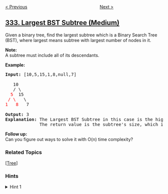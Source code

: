 <!--|This file generated by command(leetcode description); DO NOT EDIT.    |-->
<!--+----------------------------------------------------------------------+-->
<!--|@author    openset <openset.wang@gmail.com>                           |-->
<!--|@link      https://github.com/openset                                 |-->
<!--|@home      https://github.com/openset/leetcode                        |-->
<!--+----------------------------------------------------------------------+-->

[< Previous](../reconstruct-itinerary "Reconstruct Itinerary")
　　　　　　　　　　　　　　　　
[Next >](../increasing-triplet-subsequence "Increasing Triplet Subsequence")

## [333. Largest BST Subtree (Medium)](https://leetcode.com/problems/largest-bst-subtree "最大 BST 子树")

<p>Given a binary tree, find the largest subtree which is a Binary Search Tree (BST), where largest means subtree with largest number of nodes in it.</p>

<p><b>Note:</b><br />
A subtree must include all of its descendants.</p>

<p><strong>Example:</strong></p>

<pre>
<strong>Input: </strong>[10,5,15,1,8,null,7]

   10 
   / \ 
<font color="red">  5</font>  15 
<font color="red"> / \</font>   \ 
<font color="red">1   8</font>   7

<strong>Output:</strong> 3
<strong>Explanation: </strong>The Largest BST Subtree in this case is the highlighted one.
             The return value is the subtree&#39;s size, which is 3.
</pre>

<p><b>Follow up:</b><br />
Can you figure out ways to solve it with O(n) time complexity?</p>

### Related Topics
  [[Tree](../../tag/tree/README.md)]

### Hints
<details>
<summary>Hint 1</summary>
You can recursively use algorithm similar to <a href="https://leetcode.com/problems/validate-binary-search-tree/">98. Validate Binary Search Tree</a> at each node of the tree, which will result in O(nlogn) time complexity.
</details>
